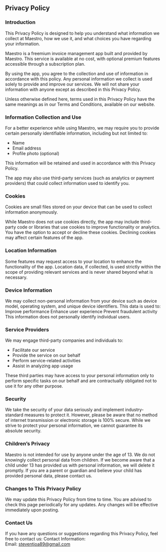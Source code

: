 Privacy Policy  
----------------

### Introduction  
This Privacy Policy is designed to help you understand what information we collect at Maestro, how we use it, and what choices you have regarding your information.

Maestro is a freemium invoice management app built and provided by Maestro. This service is available at no cost, with optional premium features accessible through a subscription plan.

By using the app, you agree to the collection and use of information in accordance with this policy. Any personal information we collect is used solely to provide and improve our services. We will not share your information with anyone except as described in this Privacy Policy.

Unless otherwise defined here, terms used in this Privacy Policy have the same meanings as in our Terms and Conditions, available on our website.

### Information Collection and Use  
For a better experience while using Maestro, we may require you to provide certain personally identifiable information, including but not limited to:
* Name
* Email address
* Profile photo (optional)

This information will be retained and used in accordance with this Privacy Policy.

The app may also use third-party services (such as analytics or payment providers) that could collect information used to identify you.

### Cookies  
Cookies are small files stored on your device that can be used to collect information anonymously.

While Maestro does not use cookies directly, the app may include third-party code or libraries that use cookies to improve functionality or analytics. You have the option to accept or decline these cookies. Declining cookies may affect certain features of the app.

### Location Information  
Some features may request access to your location to enhance the functionality of the app. Location data, if collected, is used strictly within the scope of providing relevant services and is never shared beyond what is necessary.

### Device Information  
We may collect non-personal information from your device such as device model, operating system, and unique device identifiers. This data is used to:
Improve performance
Enhance user experience
Prevent fraudulent activity
This information does not personally identify individual users.

### Service Providers  
We may engage third-party companies and individuals to:
* Facilitate our service
* Provide the service on our behalf
* Perform service-related activities
* Assist in analyzing app usage

These third parties may have access to your personal information only to perform specific tasks on our behalf and are contractually obligated not to use it for any other purpose.

### Security  
We take the security of your data seriously and implement industry-standard measures to protect it. However, please be aware that no method of internet transmission or electronic storage is 100% secure. While we strive to protect your personal information, we cannot guarantee its absolute security.

### Children’s Privacy  
Maestro is not intended for use by anyone under the age of 13. We do not knowingly collect personal data from children. If we become aware that a child under 13 has provided us with personal information, we will delete it promptly. If you are a parent or guardian and believe your child has provided personal data, please contact us.

### Changes to This Privacy Policy  
We may update this Privacy Policy from time to time. You are advised to check this page periodically for any updates. Any changes will be effective immediately upon posting. 

### Contact Us  
If you have any questions or suggestions regarding this Privacy Policy, feel free to contact us:
Contact Information:  
Email: steventjoa89@gmail.com
